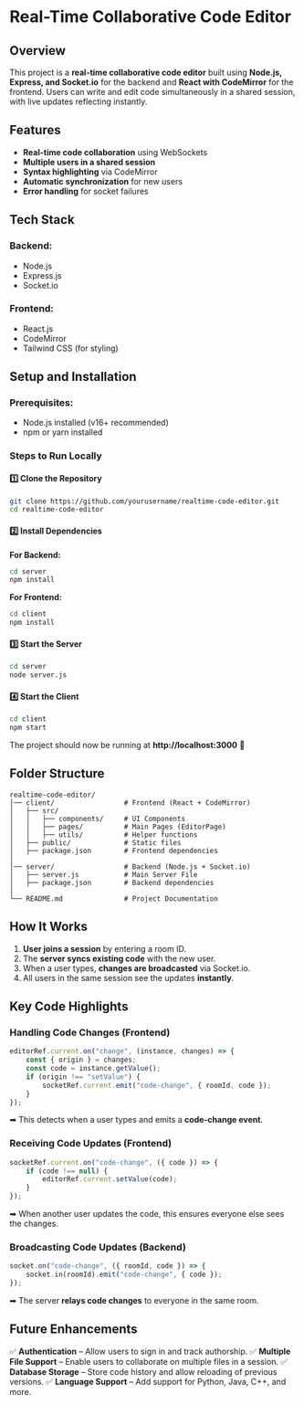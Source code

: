 # Real-Time Collaborative Code Editor

## Overview
This project is a **real-time collaborative code editor** built using **Node.js, Express, and Socket.io** for the backend and **React with CodeMirror** for the frontend. Users can write and edit code simultaneously in a shared session, with live updates reflecting instantly.

## Features
- **Real-time code collaboration** using WebSockets
- **Multiple users in a shared session**
- **Syntax highlighting** via CodeMirror
- **Automatic synchronization** for new users
- **Error handling** for socket failures

## Tech Stack
### Backend:
- Node.js
- Express.js
- Socket.io

### Frontend:
- React.js
- CodeMirror
- Tailwind CSS (for styling)

## Setup and Installation
### Prerequisites:
- Node.js installed (v16+ recommended)
- npm or yarn installed

### Steps to Run Locally
#### 1️⃣ Clone the Repository
```sh
git clone https://github.com/yourusername/realtime-code-editor.git
cd realtime-code-editor
```

#### 2️⃣ Install Dependencies
**For Backend:**
```sh
cd server
npm install
```

**For Frontend:**
```sh
cd client
npm install
```

#### 3️⃣ Start the Server
```sh
cd server
node server.js
```

#### 4️⃣ Start the Client
```sh
cd client
npm start
```

The project should now be running at **http://localhost:3000** 🚀

## Folder Structure
```
realtime-code-editor/
│── client/                 # Frontend (React + CodeMirror)
│   ├── src/
│   │   ├── components/     # UI Components
│   │   ├── pages/          # Main Pages (EditorPage)
│   │   ├── utils/          # Helper functions
│   ├── public/             # Static files
│   ├── package.json        # Frontend dependencies
│
│── server/                 # Backend (Node.js + Socket.io)
│   ├── server.js           # Main Server File
│   ├── package.json        # Backend dependencies
│
└── README.md               # Project Documentation
```

## How It Works
1. **User joins a session** by entering a room ID.
2. The **server syncs existing code** with the new user.
3. When a user types, **changes are broadcasted** via Socket.io.
4. All users in the same session see the updates **instantly**.

## Key Code Highlights
### Handling Code Changes (Frontend)
```javascript
editorRef.current.on("change", (instance, changes) => {
    const { origin } = changes;
    const code = instance.getValue();
    if (origin !== "setValue") {
        socketRef.current.emit("code-change", { roomId, code });
    }
});
```
➡ This detects when a user types and emits a **code-change event**.

### Receiving Code Updates (Frontend)
```javascript
socketRef.current.on("code-change", ({ code }) => {
    if (code !== null) {
        editorRef.current.setValue(code);
    }
});
```
➡ When another user updates the code, this ensures everyone else sees the changes.

### Broadcasting Code Updates (Backend)
```javascript
socket.on("code-change", ({ roomId, code }) => {
    socket.in(roomId).emit("code-change", { code });
});
```
➡ The server **relays code changes** to everyone in the same room.

## Future Enhancements
✅ **Authentication** – Allow users to sign in and track authorship.
✅ **Multiple File Support** – Enable users to collaborate on multiple files in a session.
✅ **Database Storage** – Store code history and allow reloading of previous versions.
✅ **Language Support** – Add support for Python, Java, C++, and more.
